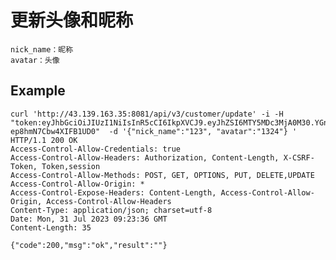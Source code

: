 # 更新头像和昵称

    nick_name：昵称
    avatar：头像

## Example

    curl 'http://43.139.163.35:8081/api/v3/customer/update' -i -H "token:eyJhbGciOiJIUzI1NiIsInR5cCI6IkpXVCJ9.eyJhZSI6MTY5MDc3MjA0M30.YGn09hmgk53lzVJMXJJGAC7-ep8hmN7Cbw4XIFB1UD0"  -d '{"nick_name":"123", "avatar":"1324"} '
    HTTP/1.1 200 OK
    Access-Control-Allow-Credentials: true
    Access-Control-Allow-Headers: Authorization, Content-Length, X-CSRF-Token, Token,session
    Access-Control-Allow-Methods: POST, GET, OPTIONS, PUT, DELETE,UPDATE
    Access-Control-Allow-Origin: *
    Access-Control-Expose-Headers: Content-Length, Access-Control-Allow-Origin, Access-Control-Allow-Headers
    Content-Type: application/json; charset=utf-8
    Date: Mon, 31 Jul 2023 09:23:36 GMT
    Content-Length: 35

    {"code":200,"msg":"ok","result":""}